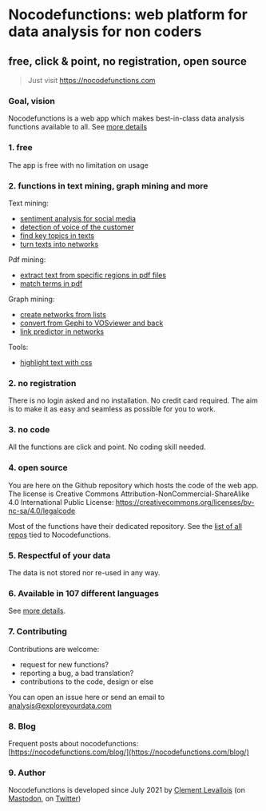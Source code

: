 # Nocodefunctions: web platform for data analysis for non coders
## free, click & point, no registration, open source

> Just visit https://nocodefunctions.com

### Goal, vision
Nocodefunctions is a web app which makes best-in-class data analysis functions available to all. See [more details](https://nocodefunctions.com/blog/)

### 1. free
The app is free with no limitation on usage

### 2. functions in text mining, graph mining and more

Text mining:
- [sentiment analysis for social media](https://nocodefunctions.com/umigon/sentiment_analysis_tool.html)
- [detection of voice of the customer](https://nocodefunctions.com/organic/organic_listening_voice_of_customer_tool.html)
- [find key topics in texts](https://nocodefunctions.com/topics/topic_extraction_tool.html)
- [turn texts into networks](https://nocodefunctions.com/cowo/semantic_networks_tool.html)

Pdf mining:
- [extract text from specific regions in pdf files](https://nocodefunctions.com/pdf_region_extractor/pdf_region_text_extractor_tool.html)
- [match terms in pdf](https://nocodefunctions.com/pdfmatcher/pdf_matcher_tool.html)


Graph mining:
- [create networks from lists](https://nocodefunctions.com/gaze/network_builder_tool.html)
- [convert from Gephi to VOSviewer and back](https://nocodefunctions.com/networkconverter/network_format_converter.html)
- [link predictor in networks](https://nocodefunctions.com/link_prediction/link_prediction.html)

Tools:
- [highlight text with css](https://nocodefunctions.com/highlighter/highlight_word_in_context.html)

### 2. no registration
There is no login asked and no installation. No credit card required.
The aim is to make it as easy and seamless as possible for you to work.

### 3. no code
All the functions are click and point.
No coding skill needed.

### 4. open source
You are here on the Github repository which hosts the code of the web app.
The license is Creative Commons Attribution-NonCommercial-ShareAlike 4.0 International Public License:
https://creativecommons.org/licenses/by-nc-sa/4.0/legalcode

Most of the functions have their dedicated repository. See the [list of all repos](https://github.com/stars/seinecle/lists/nocodefunctions-repos) tied to Nocodefunctions.

### 5. Respectful of your data
The data is not stored nor re-used in any way.

### 6. Available in 107 different languages
See [more details]( https://nocodefunctions.com/blog/translated-web-app-in-107-languages-i18n/).


### 7. Contributing
Contributions are welcome:
- request for new functions?
- reporting a bug, a bad translation?
- contributions to the code, design or else

You can open an issue here or send an email to analysis@exploreyourdata.com

### 8. Blog
Frequent posts about nocodefunctions: [https://nocodefunctions.com/blog/](https://nocodefunctions.com/blog/)


### 9. Author
Nocodefunctions is developed since July 2021 by [Clement Levallois](https://clementlevallois.net) (on [Mastodon](https://ioc.exchange/@seinecle), on [Twitter](https://twitter.com/seinecle))

